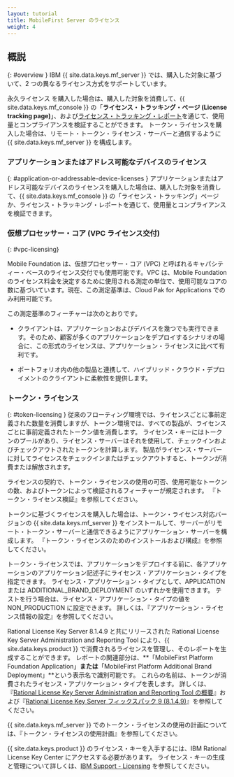 ```yaml
---
layout: tutorial
title: MobileFirst Server のライセンス
weight: 4
---
```

<!-- NLS_CHARSET=UTF-8 -->
## 概説
{: #overview }
IBM {{ site.data.keys.mf_server }} では、購入した対象に基づいて、2 つの異なるライセンス方式をサポートしています。

永久ライセンス を購入した場合は、購入した対象を消費して、{{ site.data.keys.mf_console }} の「**ライセンス・トラッキング・ページ (License tracking page)**」、および[ライセンス・トラッキング・レポート](../../administering-apps/license-tracking/#license-tracking-report)を通じて、使用量とコンプライアンスを検証することができます。 トークン・ライセンスを購入した場合は、リモート・トークン・ライセンス・サーバーと通信するように {{ site.data.keys.mf_server }} を構成します。

### アプリケーションまたはアドレス可能なデバイスのライセンス
{: #application-or-addressable-device-licenses }
アプリケーションまたはアドレス可能なデバイスのライセンスを購入した場合は、購入した対象を消費して、{{ site.data.keys.mf_console }} の「ライセンス・トラッキング」ページか、ライセンス・トラッキング・レポートを通じて、使用量とコンプライアンスを検証できます。

### 仮想プロセッサー・コア (VPC ライセンス交付)
{: #vpc-licensing}

Mobile Foundation は、仮想プロセッサー・コア (VPC) と呼ばれるキャパシティー・ベースのライセンス交付でも使用可能です。VPC は、Mobile Foundation のライセンス料金を決定するために使用される測定の単位で、使用可能なコアの数に基づいています。現在、この測定基準は、Cloud Pak for Applications でのみ利用可能です。

この測定基準のフィーチャーは次のとおりです。

* クライアントは、アプリケーションおよびデバイスを幾つでも実行できます。そのため、顧客が多くのアプリケーションをデプロイするシナリオの場合に、この形式のライセンスは、アプリケーション・ライセンスに比べて有利です。

* ポートフォリオ内の他の製品と連携して、ハイブリッド・クラウド・デプロイメントのクライアントに柔軟性を提供します。


### トークン・ライセンス
{: #token-licensing }
従来のフローティング環境では、ライセンスごとに事前定義された数量を消費しますが、トークン環境では、すべての製品が、ライセンスごとに事前定義されたトークン値を消費します。 ライセンス・キーにはトークンのプールがあり、ライセンス・サーバーはそれを使用して、チェックインおよびチェックアウトされたトークンを計算します。 製品がライセンス・サーバーに対してライセンスをチェックインまたはチェックアウトすると、トークンが消費または解放されます。

ライセンスの契約で、トークン・ライセンスの使用の可否、使用可能なトークンの数、およびトークンによって検証されるフィーチャーが規定されます。 『トークン・ライセンス検証』を参照してください。

トークンに基づくライセンスを購入した場合は、トークン・ライセンス対応バージョンの {{ site.data.keys.mf_server }} をインストールして、サーバーがリモート・トークン・サーバーと通信できるようにアプリケーション・サーバーを構成します。 『トークン・ライセンスのためのインストールおよび構成』を参照してください。

トークン・ライセンスでは、アプリケーションをデプロイする前に、各アプリケーションのアプリケーション記述子にライセンス・アプリケーション・タイプを指定できます。 ライセンス・アプリケーション・タイプとして、APPLICATION または ADDITIONAL_BRAND_DEPLOYMENT のいずれかを使用できます。 テストを行う場合は、ライセンス・アプリケーション・タイプの値を NON_PRODUCTION に設定できます。 詳しくは、『アプリケーション・ライセンス情報の設定』を参照してください。

Rational License Key Server 8.1.4.9 と共にリリースされた Rational License Key Server Administration and Reporting Tool により、{{ site.data.keys.product }} で消費されるライセンスを管理し、そのレポートを生成することができます。 レポートの関連部分は、**「MobileFirst Platform Foundation Application」**または**「MobileFirst Platform Additional Brand Deployment」**という表示名で識別可能です。 これらの名前は、トークンが消費されたライセンス・アプリケーション・タイプを表します。 詳しくは、『[Rational License Key Server Administration and Reporting Tool の概要](https://www.ibm.com/support/knowledgecenter/SSSTWP_8.1.4/com.ibm.rational.license.doc/topics/c_rlks_admin_tool_overview.html)』および『[Rational License Key Server フィックスパック 9 (8.1.4.9)](http://www.ibm.com/support/docview.wss?uid=swg24040300)』を参照してください。

{{ site.data.keys.mf_server }} でのトークン・ライセンスの使用の計画については、『トークン・ライセンスの使用計画』を参照してください。

{{ site.data.keys.product }} のライセンス・キーを入手するには、IBM Rational License Key Center にアクセスする必要があります。 ライセンス・キーの生成と管理について詳しくは、[IBM Support - Licensing](http://www.ibm.com/software/rational/support/licensing/) を参照してください。
